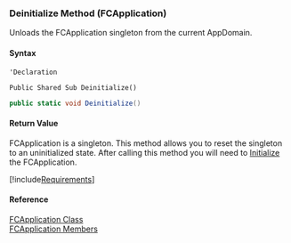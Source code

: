 ﻿### Deinitialize Method (FCApplication)

Unloads the FCApplication singleton from the current AppDomain.

#### Syntax

```vbnet
'Declaration

Public Shared Sub Deinitialize() 
```

```csharp
public static void Deinitialize()
```

#### Return Value

FCApplication is a singleton. This method allows you to reset the singleton to an uninitialized state. After calling this method you will need to [Initialize](fcSDK~FChoice.Foundation.Clarify.ClarifyApplication~Initialize.md) the FCApplication.

[!include[Requirements](../partials/requirements.md)]

#### Reference

[FCApplication Class](fcSDK~FChoice.Foundation.FCApplication.md)  
[FCApplication Members](fcSDK~FChoice.Foundation.FCApplication_members.md)